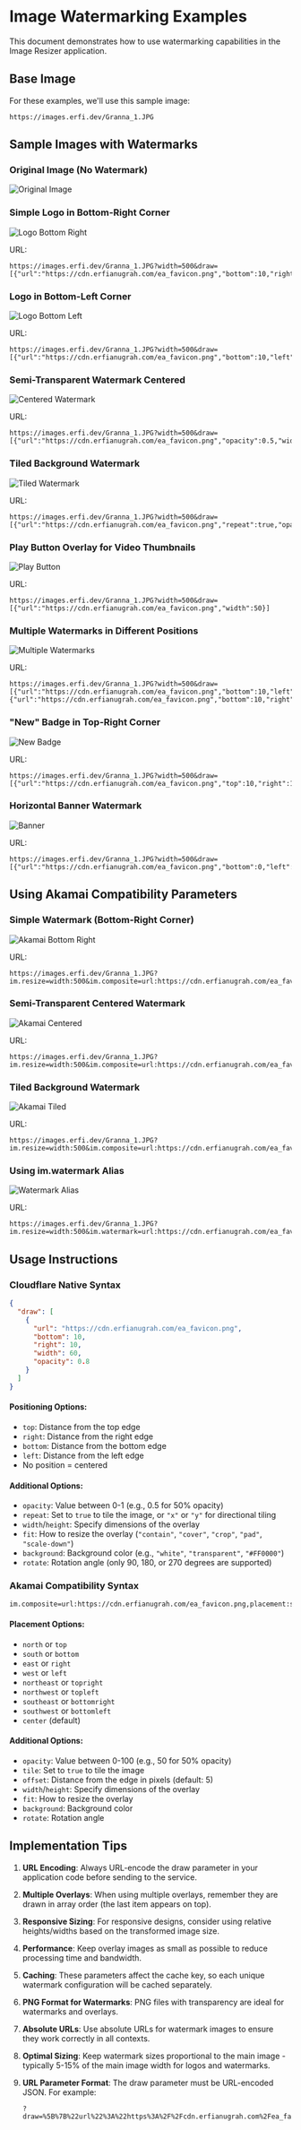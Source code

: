 # Image Watermarking Examples

This document demonstrates how to use watermarking capabilities in the Image Resizer application.

## Base Image

For these examples, we'll use this sample image:
```
https://images.erfi.dev/Granna_1.JPG
```

## Sample Images with Watermarks

### Original Image (No Watermark)

![Original Image](https://images.erfi.dev/Granna_1.JPG?width=500)

### Simple Logo in Bottom-Right Corner

![Logo Bottom Right](https://images.erfi.dev/Granna_1.JPG?width=500&draw=[{"url":"https://cdn.erfianugrah.com/ea_favicon.png","bottom":10,"right":10,"width":60}])

URL:
```
https://images.erfi.dev/Granna_1.JPG?width=500&draw=[{"url":"https://cdn.erfianugrah.com/ea_favicon.png","bottom":10,"right":10,"width":60}]
```

### Logo in Bottom-Left Corner

![Logo Bottom Left](https://images.erfi.dev/Granna_1.JPG?width=500&draw=[{"url":"https://cdn.erfianugrah.com/ea_favicon.png","bottom":10,"left":10,"width":60}])

URL:
```
https://images.erfi.dev/Granna_1.JPG?width=500&draw=[{"url":"https://cdn.erfianugrah.com/ea_favicon.png","bottom":10,"left":10,"width":60}]
```

### Semi-Transparent Watermark Centered

![Centered Watermark](https://images.erfi.dev/Granna_1.JPG?width=500&draw=[{"url":"https://cdn.erfianugrah.com/ea_favicon.png","opacity":0.5,"width":120}])

URL:
```
https://images.erfi.dev/Granna_1.JPG?width=500&draw=[{"url":"https://cdn.erfianugrah.com/ea_favicon.png","opacity":0.5,"width":120}]
```

### Tiled Background Watermark

![Tiled Watermark](https://images.erfi.dev/Granna_1.JPG?width=500&draw=[{"url":"https://cdn.erfianugrah.com/ea_favicon.png","repeat":true,"opacity":0.2,"width":40}])

URL:
```
https://images.erfi.dev/Granna_1.JPG?width=500&draw=[{"url":"https://cdn.erfianugrah.com/ea_favicon.png","repeat":true,"opacity":0.2,"width":40}]
```

### Play Button Overlay for Video Thumbnails

![Play Button](https://images.erfi.dev/Granna_1.JPG?width=500&draw=[{"url":"https://cdn.erfianugrah.com/ea_favicon.png","width":50}])

URL:
```
https://images.erfi.dev/Granna_1.JPG?width=500&draw=[{"url":"https://cdn.erfianugrah.com/ea_favicon.png","width":50}]
```

### Multiple Watermarks in Different Positions

![Multiple Watermarks](https://images.erfi.dev/Granna_1.JPG?width=500&draw=[{"url":"https://cdn.erfianugrah.com/ea_favicon.png","bottom":10,"left":10,"width":40},{"url":"https://cdn.erfianugrah.com/ea_favicon.png","bottom":10,"right":10,"width":40}])

URL:
```
https://images.erfi.dev/Granna_1.JPG?width=500&draw=[{"url":"https://cdn.erfianugrah.com/ea_favicon.png","bottom":10,"left":10,"width":40},{"url":"https://cdn.erfianugrah.com/ea_favicon.png","bottom":10,"right":10,"width":40}]
```

### "New" Badge in Top-Right Corner

![New Badge](https://images.erfi.dev/Granna_1.JPG?width=500&draw=[{"url":"https://cdn.erfianugrah.com/ea_favicon.png","top":10,"right":10,"width":40}])

URL:
```
https://images.erfi.dev/Granna_1.JPG?width=500&draw=[{"url":"https://cdn.erfianugrah.com/ea_favicon.png","top":10,"right":10,"width":40}]
```

### Horizontal Banner Watermark

![Banner](https://images.erfi.dev/Granna_1.JPG?width=500&draw=[{"url":"https://cdn.erfianugrah.com/ea_favicon.png","bottom":0,"left":0,"width":500,"height":40,"fit":"cover"}])

URL:
```
https://images.erfi.dev/Granna_1.JPG?width=500&draw=[{"url":"https://cdn.erfianugrah.com/ea_favicon.png","bottom":0,"left":0,"width":500,"height":40,"fit":"cover"}]
```

## Using Akamai Compatibility Parameters

### Simple Watermark (Bottom-Right Corner)

![Akamai Bottom Right](https://images.erfi.dev/Granna_1.JPG?im.resize=width:500&im.composite=url:https://cdn.erfianugrah.com/ea_favicon.png,placement:southeast,width:60,offset:10)

URL:
```
https://images.erfi.dev/Granna_1.JPG?im.resize=width:500&im.composite=url:https://cdn.erfianugrah.com/ea_favicon.png,placement:southeast,width:60,offset:10
```

### Semi-Transparent Centered Watermark

![Akamai Centered](https://images.erfi.dev/Granna_1.JPG?im.resize=width:500&im.composite=url:https://cdn.erfianugrah.com/ea_favicon.png,opacity:50,width:120)

URL:
```
https://images.erfi.dev/Granna_1.JPG?im.resize=width:500&im.composite=url:https://cdn.erfianugrah.com/ea_favicon.png,opacity:50,width:120
```

### Tiled Background Watermark

![Akamai Tiled](https://images.erfi.dev/Granna_1.JPG?im.resize=width:500&im.composite=url:https://cdn.erfianugrah.com/ea_favicon.png,tile:true,opacity:20,width:40)

URL:
```
https://images.erfi.dev/Granna_1.JPG?im.resize=width:500&im.composite=url:https://cdn.erfianugrah.com/ea_favicon.png,tile:true,opacity:20,width:40
```

### Using im.watermark Alias

![Watermark Alias](https://images.erfi.dev/Granna_1.JPG?im.resize=width:500&im.watermark=url:https://cdn.erfianugrah.com/ea_favicon.png,placement:northeast,opacity:70,width:40)

URL:
```
https://images.erfi.dev/Granna_1.JPG?im.resize=width:500&im.watermark=url:https://cdn.erfianugrah.com/ea_favicon.png,placement:northeast,opacity:70,width:40
```

## Usage Instructions

### Cloudflare Native Syntax

```json
{
  "draw": [
    {
      "url": "https://cdn.erfianugrah.com/ea_favicon.png",
      "bottom": 10,
      "right": 10,
      "width": 60,
      "opacity": 0.8
    }
  ]
}
```

#### Positioning Options:
- `top`: Distance from the top edge
- `right`: Distance from the right edge
- `bottom`: Distance from the bottom edge
- `left`: Distance from the left edge
- No position = centered

#### Additional Options:
- `opacity`: Value between 0-1 (e.g., 0.5 for 50% opacity)
- `repeat`: Set to `true` to tile the image, or `"x"` or `"y"` for directional tiling
- `width`/`height`: Specify dimensions of the overlay
- `fit`: How to resize the overlay (`"contain"`, `"cover"`, `"crop"`, `"pad"`, `"scale-down"`)
- `background`: Background color (e.g., `"white"`, `"transparent"`, `"#FF0000"`)
- `rotate`: Rotation angle (only 90, 180, or 270 degrees are supported)

### Akamai Compatibility Syntax

```
im.composite=url:https://cdn.erfianugrah.com/ea_favicon.png,placement:southeast,width:60,opacity:80
```

#### Placement Options:
- `north` or `top`
- `south` or `bottom`
- `east` or `right`
- `west` or `left`
- `northeast` or `topright`
- `northwest` or `topleft`
- `southeast` or `bottomright`
- `southwest` or `bottomleft`
- `center` (default)

#### Additional Options:
- `opacity`: Value between 0-100 (e.g., 50 for 50% opacity)
- `tile`: Set to `true` to tile the image
- `offset`: Distance from the edge in pixels (default: 5)
- `width`/`height`: Specify dimensions of the overlay
- `fit`: How to resize the overlay
- `background`: Background color
- `rotate`: Rotation angle

## Implementation Tips

1. **URL Encoding**: Always URL-encode the draw parameter in your application code before sending to the service.

2. **Multiple Overlays**: When using multiple overlays, remember they are drawn in array order (the last item appears on top).

3. **Responsive Sizing**: For responsive designs, consider using relative heights/widths based on the transformed image size.

4. **Performance**: Keep overlay images as small as possible to reduce processing time and bandwidth.

5. **Caching**: These parameters affect the cache key, so each unique watermark configuration will be cached separately.

6. **PNG Format for Watermarks**: PNG files with transparency are ideal for watermarks and overlays.

7. **Absolute URLs**: Use absolute URLs for watermark images to ensure they work correctly in all contexts.

8. **Optimal Sizing**: Keep watermark sizes proportional to the main image - typically 5-15% of the main image width for logos and watermarks.

9. **URL Parameter Format**: The draw parameter must be URL-encoded JSON. For example:
   ```
   ?draw=%5B%7B%22url%22%3A%22https%3A%2F%2Fcdn.erfianugrah.com%2Fea_favicon.png%22%2C%22width%22%3A60%7D%5D
   ```